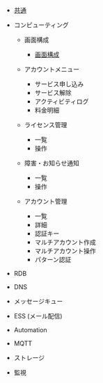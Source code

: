 * [共通](common/SUMMARY.md)
* コンピューティング
  * 画面構成
    * [画面構成](control-panel-overview.md)
  
  * アカウントメニュー
    * サービス申し込み
    * サービス解除
    * アクティビティログ
    * 料金明細
  
  * ライセンス管理
    * 一覧
    * 操作
  
  * 障害・お知らせ通知
    * 一覧
    * 操作
  
  * アカウント管理
    * 一覧
    * 詳細
    * 認証キー
    * マルチアカウント作成
    * マルチアカウント操作
    * パターン認証
 
* RDB
* DNS
* メッセージキュー
* ESS (メール配信)
* Automation
* MQTT
* ストレージ
* 監視

